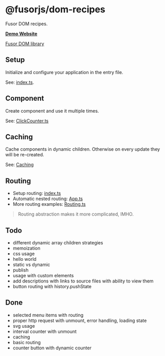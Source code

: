 # @fusorjs/dom-recipes

Fusor DOM recipes.

**[Demo Website](https://fusorjs.github.io/dom-recipes/)**

[Fusor DOM library](https://github.com/fusorjs/dom#readme)

## Setup

Initialize and configure your application in the entry file.

See: [index.ts](src/index.ts).

## Component

Create component and use it multiple times.

See: [ClickCounter.ts](src/component/ClickCounter.ts)

## Caching

Cache components in dynamic children.
Otherwise on every update they will be re-created.

See: [Caching](src/component/Caching.ts)

## Routing

- Setup routing: [index.ts](src/index.ts)
- Automatic nested routing: [App.ts](src/component/App.ts)
- More routing examples: [Routing.ts](src/component/Routing.ts)

> Routing abstraction makes it more complicated, IMHO.

## Todo

- different dynamic array children strategies
- memoization
- css usage
- hello world
- static vs dynamic
- publish
- usage with custom elements
- add descriptions with links to source files with ability to view them
- button routing with history.pushState

## Done

- selected menu items with routing
- proper http request with unmount, error handling, loading state
- svg usage
- interval counter with unmount
- caching
- basic routing
- counter button with dynamic counter
